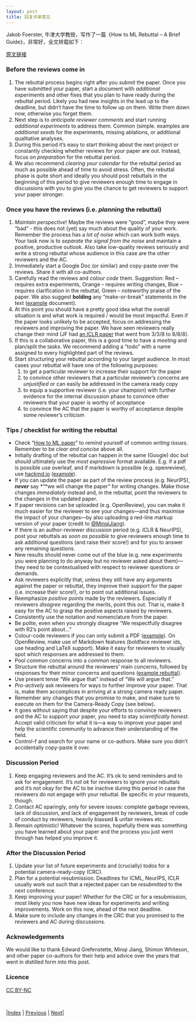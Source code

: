```yaml
---
layout: post
title: 回复评审意见
---
```


Jakob Foerster, 牛津大学教授，写作了一篇《How to ML Rebuttal – A Brief Guide》，非常好，全文转载如下：

[原文链接](https://docs.google.com/document/d/1cdEypaZXnJ10IckV49iBXEl27gCFnwEhQfLr680Fv18)

### Before the reviews come in

1. The rebuttal process begins right after you *submit* the paper. Once you have submitted your paper, start a document with *additional experiments* and other fixes that you plan to have ready during the rebuttal period. Likely you had new insights in the lead up to the deadline, but didn’t have the time to follow up on them. Write them down now, otherwise you forget them. 
2. Next step is to *anticipate reviewer comments* and start running *additional experiments* to address them. Common (simple. examples are *additional seeds* for the experiments, missing ablations, or additional qualitative analyses. 
3. During this period it’s easy to start thinking about the next project or constantly checking whether reviews for your paper are out. Instead, focus on *preparation* for the rebuttal period. 
4. We also recommend *clearing your calendar* for the rebuttal period as much as possible ahead of time to avoid stress. Often, the rebuttal phase is quite short and ideally you should post rebuttals in the beginning of this period to give reviewers enough time to engage in discussions with you to give you the chance to get reviewers to support your paper stronger.

### Once you have the reviews (i.e. *planning* the rebuttal)

1. *Maintain perspective*\! Maybe the reviews were “good”, maybe they were “bad” \- this does not (yet) say much about the quality of your work. Remember the process has a *lot of noise* which can work both ways. Your task now is to *separate the signal from the noise* and maintain a positive, productive outlook. Also take low-quality reviews seriously and write a strong rebuttal whose audience in this case are the other reviewers and the AC. 
2. Immediately start a Google Doc (or similar) and copy-paste over the reviews. Share it with all co-authors.  
3. Carefully read the reviews and *colour code* them. Suggestion: Red – requires extra experiments, Orange – requires writing changes, Blue – requires clarification in the rebuttal, Green – noteworthy praise of the paper. We also suggest **bolding** any “make-or-break” statements in the text ([example](https://docs.google.com/document/d/179fhK1AcvmmMiKKdcQyhaRYb3rUJwjIfnZWARf4QE44/edit) document). 
4. At this point you should have a pretty good idea what the overall situation is and what work is required / would be most impactful. Even if the paper looks unlikely to be accepted, focus on addressing the reviewers and improving the paper. We have seen reviewers really change their mind (JF had [an ICLR paper](https://openreview.net/forum?id=B1xm3RVtwB) that went from 3/3/8 to 8/8/8).  
5. If this is a collaborative paper, this is a good time to have a *meeting* and plan/split the tasks. We recommend adding a “todo” with a name assigned to every highlighted part of the reviews. 
6. Start structuring your rebuttal according to your target audience. In most cases your rebuttal will have one of the following purposes:  
   1. to get a particular reviewer to increase their support for the paper  
   2. to convince other reviewers that a particular reviewer’s concerns are *unjustified* or can easily be addressed in the camera ready copy  
   3. to equip a supportive reviewer (i.e. your champion) with further evidence for the internal discussion phase to convince other reviewers that your paper is worthy of acceptance  
   4. to convince the AC that the paper is worthy of acceptance despite some reviewer’s criticism

### Tips / checklist for writing the rebuttal 

- Check “[How to ML paper](https://docs.google.com/document/d/16R1E2ExKUCP5SlXWHr-KzbVDx9DBUclra-EbU8IB-iE/edit\#heading=h.16t67gkeu9dx)” to remind yourself of common *writing issues*. Remember to be *clear and concise* above all.  
- Initially drafting of the rebuttal can happen in the same (Google) doc but should ultimately use the *most expressive* format available. E.g. if a pdf is possible use overleaf, and if markdown is possible (e.g. openreview), use [hackmd.io](https://hackmd.io/) ([example](https://hackmd.io/gP5alC2UTE6fQRjtOcNUmA)). 
- If you can update the paper as part of the review process (e.g. NeurIPS), ***never*** say *“*we will change the paper” for writing changes. Make those changes *immediately* instead and, in the rebuttal, point the reviewers to the changes in the updated paper. 
- If paper revisions can be uploaded (e.g. OpenReview), you can make it much easier for the reviewer to see your changes—and thus maximise the impact of your changes—by also uploading a red-line markup version of your paper (credit to [@MinqiJiang](https://twitter.com/MinqiJiang)). 
- If there is an author-reviewer discussion period (e.g. ICLR & NeurIPS), post your rebuttals as *soon as possible* to give reviewers enough time to ask additional questions (and raise their score\!) and for you to answer any remaining questions. 
- New results should never come out of the blue (e.g. new experiments you were planning to do anyway but no reviewer asked about them)—they need to be contextualised with respect to reviewer questions or demands. 
- Ask reviewers explicitly that, unless they still have any arguments against the paper or rebuttal, they improve their support for the paper (i.e. increase their score\!), or to point out additional issues. 
- Reemphasize *positive points* made by the reviewers. Especially if reviewers *disagree* regarding the merits, point this out. That is, make it easy for the AC to grasp the positive aspects raised by reviewers. 
- Consistently use the notation and nomenclature from the paper. 
- Be polite, even when you strongly disagree “We respectfully disagree with R2’s point about…”  
- Colour-code reviewers if you can only submit a PDF ([example](https://drive.google.com/file/d/1d1c-6q5E-BN1PlLj4CC1rtTNDWjLGc5K/view?usp=sharing)). On OpenReview, make use of Markdown features (boldface reviewer ids, use heading and LaTeX support). Make it easy for reviewers to visually spot which responses are addressed to them. 
- Pool *common* concerns into a *common* response to all reviewers. 
- Structure the rebuttal around the reviewers’ main concerns, followed by responses for their minor concerns and questions ([example rebuttal](https://openreview.net/forum?id=wYqLTy4wkor)). 
- Use present tense “We argue that” instead of “We will argue that.”  
- *Pro-actively* ask reviewers for ways to further improve your paper. That is, make them accomplices in arriving at a strong camera ready paper. 
- Remember any changes that you promise to make, and make sure to execute on them for the Camera-Ready Copy (see below).  
- It goes without saying that despite your efforts to convince reviewers and the AC to support your paper, you need to stay *scientifically honest*. Accept valid criticism for what it is—a way to improve your paper and help the scientific community to advance their understanding of the field. 
- Control-f and search for your name or co-authors. Make sure you didn’t accidentally copy-paste it over.

### Discussion Period

1. Keep engaging reviewers and the AC. It’s ok to send reminders and to ask for engagement. It’s *not ok* for reviewers to ignore your rebuttals and it’s not okay for the AC to be inactive during this period in case the reviewers do not engage with your rebuttal. Be specific in your requests, though. 
2. Contact AC sparingly, only for severe issues: complete garbage reviews, lack of discussion, and lack of engagement by reviewers, break of code of conduct by reviewers, heavily biassed & unfair reviews etc. 
3. Remain optimistic\! Whatever the scores, hopefully there was something you have learned about your paper and the process you just went through has helped you improve it. 

### After the Discussion Period

1. Update your list of future experiments and (crucially) todos for a potential camera-ready-copy (CRC). 
2. Plan for a potential resubmission. Deadlines for ICML, NeurIPS, ICLR usually work out such that a rejected paper can be *resubmitted* to the next conference. 
3. Keep improving your paper\! Whether for the CRC or for a resubmission, most likely you now have new ideas for experiments and writing improvements. Work on this now, ahead of the next deadline.  
4. Make sure to include any changes in the CRC that you promised to the reviewers and AC during discussions.

### Acknowledgements

We would like to thank Edward Grefenstette, Minqi Jiang, Shimon Whiteson, and other paper co-authors for their help and advice over the years that went in distilled form into this post.

### Licence

[CC BY-NC](https://creativecommons.org/licenses/by-nc/4.0/)

<br/>

|[Index](../) | [Previous](6-13-ml-review) | [Next](6-16-course)|
